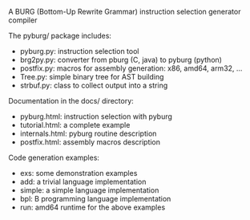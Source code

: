 A BURG (Bottom-Up Rewrite Grammar) instruction selection generator compiler

The pyburg/ package includes:
- pyburg.py: instruction selection tool
- brg2py.py: converter from pburg (C, java) to pyburg (python)
- postfix.py: macros for assembly generation: x86, amd64, arm32, ...
- Tree.py: simple binary tree for AST building
- strbuf.py: class to collect output into a string

Documentation in the docs/ directory:
- pyburg.html: instruction selection with pyburg
- tutorial.html: a complete example
- internals.html: pyburg routine description
- postfix.html: assembly macros description

Code generation examples:
- exs: some demonstration examples
- add: a trivial language implementation
- simple: a simple language implementation
- bpl: B programming language implementation
- run: amd64 runtime for the above examples
